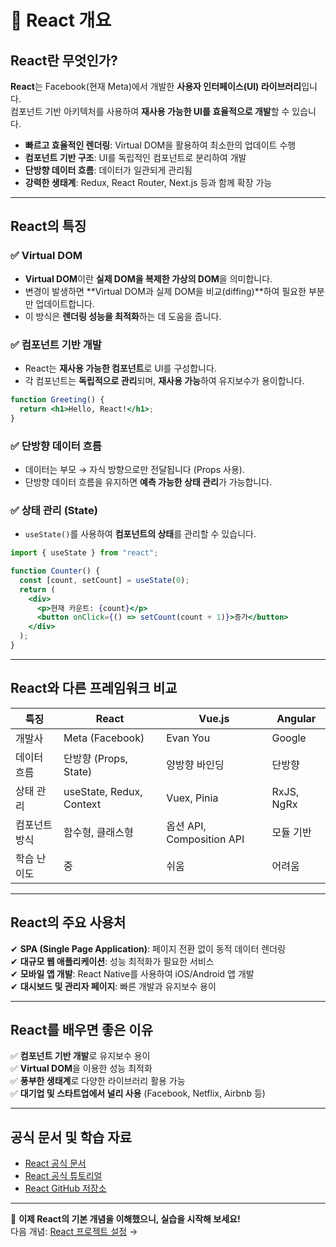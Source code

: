 # 📌 React 개요

## React란 무엇인가?
**React**는 Facebook(현재 Meta)에서 개발한 **사용자 인터페이스(UI) 라이브러리**입니다.  
컴포넌트 기반 아키텍처를 사용하여 **재사용 가능한 UI를 효율적으로 개발**할 수 있습니다.

- **빠르고 효율적인 렌더링**: Virtual DOM을 활용하여 최소한의 업데이트 수행
- **컴포넌트 기반 구조**: UI를 독립적인 컴포넌트로 분리하여 개발
- **단방향 데이터 흐름**: 데이터가 일관되게 관리됨
- **강력한 생태계**: Redux, React Router, Next.js 등과 함께 확장 가능

---

## React의 특징

### ✅ Virtual DOM
- **Virtual DOM**이란 **실제 DOM을 복제한 가상의 DOM**을 의미합니다.
- 변경이 발생하면 **Virtual DOM과 실제 DOM을 비교(diffing)**하여 필요한 부분만 업데이트합니다.
- 이 방식은 **렌더링 성능을 최적화**하는 데 도움을 줍니다.

### ✅ 컴포넌트 기반 개발
- React는 **재사용 가능한 컴포넌트**로 UI를 구성합니다.
- 각 컴포넌트는 **독립적으로 관리**되며, **재사용 가능**하여 유지보수가 용이합니다.

```jsx
function Greeting() {
  return <h1>Hello, React!</h1>;
}
```

### ✅ 단방향 데이터 흐름
- 데이터는 부모 → 자식 방향으로만 전달됩니다 (Props 사용).
- 단방향 데이터 흐름을 유지하면 **예측 가능한 상태 관리**가 가능합니다.

### ✅ 상태 관리 (State)
- `useState()`를 사용하여 **컴포넌트의 상태**를 관리할 수 있습니다.

```jsx
import { useState } from "react";

function Counter() {
  const [count, setCount] = useState(0);
  return (
    <div>
      <p>현재 카운트: {count}</p>
      <button onClick={() => setCount(count + 1)}>증가</button>
    </div>
  );
}
```

---

## React와 다른 프레임워크 비교

| 특징 | React | Vue.js | Angular |
|------|-------|--------|---------|
| 개발사 | Meta (Facebook) | Evan You | Google |
| 데이터 흐름 | 단방향 (Props, State) | 양방향 바인딩 | 단방향 |
| 상태 관리 | useState, Redux, Context | Vuex, Pinia | RxJS, NgRx |
| 컴포넌트 방식 | 함수형, 클래스형 | 옵션 API, Composition API | 모듈 기반 |
| 학습 난이도 | 중 | 쉬움 | 어려움 |

---

## React의 주요 사용처
✔ **SPA (Single Page Application)**: 페이지 전환 없이 동적 데이터 렌더링  
✔ **대규모 웹 애플리케이션**: 성능 최적화가 필요한 서비스  
✔ **모바일 앱 개발**: React Native를 사용하여 iOS/Android 앱 개발  
✔ **대시보드 및 관리자 페이지**: 빠른 개발과 유지보수 용이  

---

## React를 배우면 좋은 이유
✅ **컴포넌트 기반 개발**로 유지보수 용이  
✅ **Virtual DOM**을 이용한 성능 최적화  
✅ **풍부한 생태계**로 다양한 라이브러리 활용 가능  
✅ **대기업 및 스타트업에서 널리 사용** (Facebook, Netflix, Airbnb 등)  

---

## 공식 문서 및 학습 자료
- [React 공식 문서](https://react.dev/)
- [React 공식 튜토리얼](https://react.dev/learn)
- [React GitHub 저장소](https://github.com/facebook/react)

---

🚀 **이제 React의 기본 개념을 이해했으니, 실습을 시작해 보세요!**  
다음 개념: [React 프로젝트 설정](./setup-react.md) →
